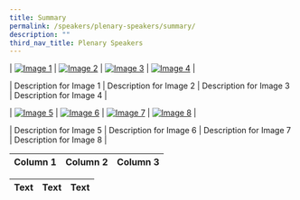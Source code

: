 ```yaml
---
title: Summary
permalink: /speakers/plenary-speakers/summary/
description: ""
third_nav_title: Plenary Speakers
---
```

| [![Image 1](image1.png)](link1) | [![Image 2](image2.png)](link2) | [![Image 3](image3.png)](link3) | [![Image 4](image4.png)](link4) |

| Description for Image 1 | Description for Image 2 | Description for Image 3 | Description for Image 4 |

| [![Image 5](image5.png)](link5) | [![Image 6](image6.png)](link6) | [![Image 7](image7.png)](link7) | [![Image 8](image8.png)](link8) |

| Description for Image 5 | Description for Image 6 | Description for Image 7 | Description for Image 8 |


| Column 1 | Column 2 | Column 3 |
| -------- | -------- | -------- |

| Text     | Text     | Text     |
| -------- | -------- | -------- |

